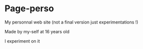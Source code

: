 # Page-perso
My personnal web site (not a final version just experimentations !)

Made by my-self at 16 years old

I experiment on it
